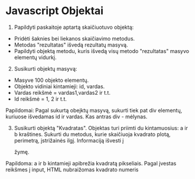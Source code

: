 # Javascript Objektai

1. Papildyti paskaitoje aptartą skaičiuotuvo objektą: 
* Pridėti šaknies bei liekanos skaičiavimo metodus. 
* Metodas "rezultatas" išvedą rezultatų masyvą. 
* Papildyti objektą metodu, kuris išvedą visų metodo "rezultatas" masyvo elementų vidurkį.

2. Susikurti objektų masyvą: 
* Masyve 100 objekto elementų. 
* Objekto vidiniai kintamieji: id, vardas. 
* Vardas reikšmė = vardas1,vardas2 ir t.t.   
* Id reikšmė = 1, 2 ir t.t.

Papildomai: Pagal sukurtą obejktų masyvą, sukurti tiek pat div elementų, kuriuose išvedamas id ir vardas. Kas antras div - mėlynas.

3. Susikurti objektą "Kvadratas". Objektas turi priimti du kintamuosius: a ir b kraštines. Sukurti du metodus, kurie skaičiuoja kvadrato plotą, perimetrą, įstrižainės ilgį. Informaciją išvesti į <p> žymę.

Papildoma: a ir b kintamieji apibrežia kvadratą pikseliais. Pagal įvestas reikšmes į input, HTML nubraižomas kvadrato numeris
